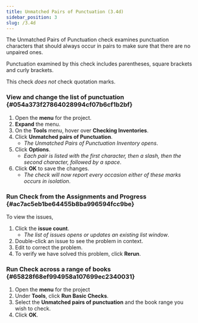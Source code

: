 ```yaml
---
title: Unmatched Pairs of Punctuation (3.4d)
sidebar_position: 3
slug: /3.4d
---
```




The Unmatched Pairs of Punctuation check examines punctuation characters that should always occur in pairs to make sure that there are no unpaired ones.


Punctuation examined by this check includes parentheses, square brackets and curly brackets.


This check _does not_ check quotation marks.


### View and change the list of punctuation[](https://manual.paratext.org/Video-summaries/Stage-3/3.4-Checks/3.4d#view-and-change-the-list-of-punctuation) {#054a373f27864028994cf07b6cf1b2bf}

1. Open the **menu** for the project.
1. **Expand** the menu.
1. On the **Tools** menu, hover over **Checking Inventories**.
1. Click **Unmatched pairs of Punctuation**.
	- _The Unmatched Pairs of Punctuation Inventory opens_.
1. Click **Options**.
	- _Each pair is listed with the first character, then a slash, then the second character, followed by a space_.
1. Click **OK** to save the changes.
	- _The check will now report every occasion either of these marks occurs in isolation_.

### Run Check from the Assignments and Progress[](https://manual.paratext.org/Video-summaries/Stage-3/3.4-Checks/3.4d#run-check-from-the-assignments-and-progress) {#ac7ac5eb1be64455b8ba996594fcc9be}


To view the issues,

1. Click the **issue count**.
	- _The list of issues opens or updates an existing list window_.
1. Double-click an issue to see the problem in context.
1. Edit to correct the problem.
1. To verify we have solved this problem, click **Rerun**.

### Run Check across a range of books[](https://manual.paratext.org/Video-summaries/Stage-3/3.4-Checks/3.4d#run-check-across-a-range-of-books) {#65828f68ef994958a107699ec2340031}

1. Open the **menu** for the project
1. Under **Tools**, click **Run Basic Checks**.
1. Select the **Unmatched pairs of punctuation** and the book range you wish to check.
1. Click **OK**.
